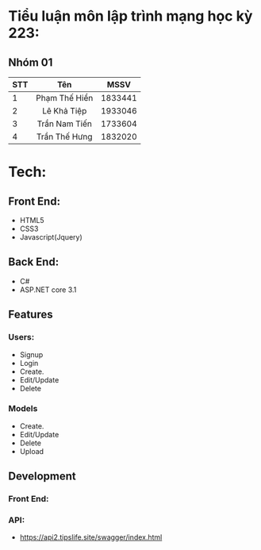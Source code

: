 # Tiểu luận môn lập trình mạng học kỳ 223:
## Nhóm 01
| STT |        Tên         |   MSSV    |
| :-- | :----------------: | :-------: |
|  1  |   Phạm Thế Hiển    | 1833441   |
|  2  |     Lê Khả Tiệp    | 1933046   |
|  3  |   Trần Nam Tiến    | 1733604   |
|  4  |   Trần Thế Hưng    | 1832020   |
# Tech:
## Front End:
- HTML5
- CSS3
- Javascript(Jquery)
## Back End:
- C#
- ASP.NET core 3.1
## Features
### Users:
- Signup
- Login
- Create.
- Edit/Update
- Delete
### Models
- Create.
- Edit/Update
- Delete
- Upload
## Development
### Front End:

### API:
- https://api2.tipslife.site/swagger/index.html
